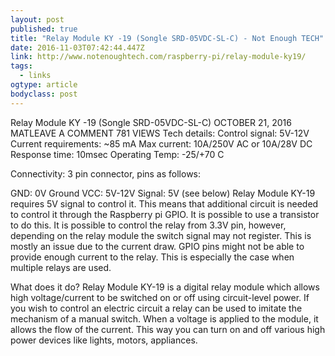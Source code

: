 ```yaml
---
layout: post 
published: true 
title: "Relay Module KY -19 (Songle SRD-05VDC-SL-C) - Not Enough TECH" 
date: 2016-11-03T07:42:44.447Z 
link: http://www.notenoughtech.com/raspberry-pi/relay-module-ky19/ 
tags:
  - links
ogtype: article 
bodyclass: post 
---
```


Relay Module KY -19 (Songle SRD-05VDC-SL-C)
OCTOBER 21, 2016 MATLEAVE A COMMENT	781 VIEWS
Tech details:
Control signal: 5V-12V
Current requirements: ~85 mA
Max current: 10A/250V AC or 10A/28V DC
Response time: 10msec
Operating Temp: -25/+70 C

Connectivity:
3 pin connector, pins as follows:

GND: 0V Ground
VCC: 5V-12V
Signal: 5V (see below)
Relay Module KY-19  requires 5V signal to control it. This means that additional circuit is needed to control it through the Raspberry pi GPIO. It is possible to use a transistor to do this. It is possible to control the relay from 3.3V pin, however, depending on the relay module the switch signal may not register. This is mostly an issue due to the current draw. GPIO pins might not be able to provide enough current to the relay. This is especially the case when multiple relays are used.

What does it do?
Relay Module KY-19 is a digital relay module which allows high voltage/current to be switched on or off using circuit-level power. If you wish to control an electric circuit a relay can be used to imitate the mechanism of a manual switch. When a voltage is applied to the module, it allows the flow of the current. This way you can turn on and off various high power devices like lights, motors, appliances.
